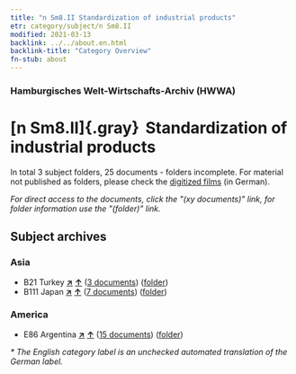 ```yaml
---
title: "n Sm8.II Standardization of industrial products"
etr: category/subject/n Sm8.II
modified: 2021-03-13
backlink: ../../about.en.html
backlink-title: "Category Overview"
fn-stub: about
---
```


### Hamburgisches Welt-Wirtschafts-Archiv (HWWA)
# [n Sm8.II]{.gray}&#8201; Standardization of industrial products&#160; 





In total 3 subject folders, 25 documents - folders incomplete.
For material not published as folders, please check the [digitized films](/film/h1_sh) (in German).

_For direct access to the documents, click the "(xy documents)" link, for folder information use the "(folder)" link._

## Subject archives



### Asia

- B21 Turkey [**&nearr;**](../../../geo/i/141111/about.en.html "Turkey (all folders)") [**&uarr;**](../../../geo/about.en.html#B21 "Country category system") (<a href="https://pm20.zbw.eu/dfgview/sh/141111,145791" title="about: Turkey : Standardization of industrial products" target="_blank">3 documents</a>) ([folder](http://purl.org/pressemappe20/folder/sh/141111,145791))
- B111 Japan [**&nearr;**](../../../geo/i/141272/about.en.html "Japan (all folders)") [**&uarr;**](../../../geo/about.en.html#B111 "Country category system") (<a href="https://pm20.zbw.eu/dfgview/sh/141272,145791" title="about: Japan : Standardization of industrial products" target="_blank">7 documents</a>) ([folder](http://purl.org/pressemappe20/folder/sh/141272,145791))

### America

- E86 Argentina [**&nearr;**](../../../geo/i/141692/about.en.html "Argentina (all folders)") [**&uarr;**](../../../geo/about.en.html#E86 "Country category system") (<a href="https://pm20.zbw.eu/dfgview/sh/141692,145791" title="about: Argentina : Standardization of industrial products" target="_blank">15 documents</a>) ([folder](http://purl.org/pressemappe20/folder/sh/141692,145791))


_* The English category label is an unchecked automated translation of the German label._

